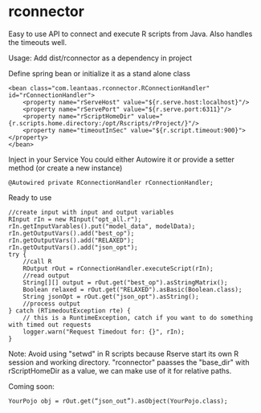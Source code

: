 # rconnector
Easy to use API to connect and execute R scripts from Java. Also handles the timeouts well.

Usage: Add dist/rconnector as a dependency in project

Define spring bean or initialize it as a stand alone class

    <bean class="com.leantaas.rconnector.RConnectionHandler" id="rConnectionHandler"> 
        <property name="rServeHost" value="${r.serve.host:localhost}"/>
        <property name="rServePort" value="${r.serve.port:6311}"/> 
        <property name="rScriptHomeDir" value="{r.scripts.home.directory:/opt/Rscripts/rProject/}"/>
        <property name="timeoutInSec" value="${r.script.timeout:900}"></property>
    </bean>

Inject in your Service You could either Autowire it or provide a setter method (or create a new instance)

    @Autowired private RConnectionHandler rConnectionHandler;

Ready to use

    //create input with input and output variables 
    RInput rIn = new RInput("opt_all.r"); 
    rIn.getInputVarables().put("model_data", modelData); 
    rIn.getOutputVars().add("best_op"); 
    rIn.getOutputVars().add("RELAXED"); 
    rIn.getOutputVars().add("json_opt"); 
    try {
        //call R       
        ROutput rOut = rConnectionHandler.executeScript(rIn);
        //read output       
        String[][] output = rOut.get("best_op").asStringMatrix();
        Boolean relaxed = rOut.get("RELAXED").asBasic(Boolean.class);
        String jsonOpt = rOut.get("json_opt").asString();
        //process output 
    } catch (RTimedoutException rte) {
        // this is a RuntimeException, catch if you want to do something with timed out requests
        logger.warn("Request Timedout for: {}", rIn);
    }

Note:
	Avoid using "setwd" in R scripts because Rserve start its own R session and working directory. "rconnector" paasses the "base_dir" with rScriptHomeDir as a value, we can make use of it for relative paths.
	 
Coming soon:

    YourPojo obj = rOut.get(“json_out”).asObject(YourPojo.class);
